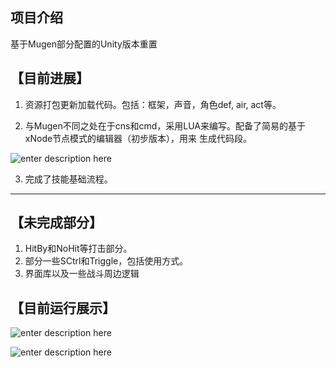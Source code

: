 ## 项目介绍

基于Mugen部分配置的Unity版本重置

## 【目前进展】
1. 资源打包更新加载代码。包括：框架，声音，角色def, air, act等。

2. 与Mugen不同之处在于cns和cmd，采用LUA来编写。配备了简易的基于xNode节点模式的编辑器（初步版本），用来
	生成代码段。
	
![enter description here](https://github.com/billwillman/UnityMugen/blob/master/ShowCase/skillTree.png)

3. 完成了技能基础流程。


----------

## 【未完成部分】
1. HitBy和NoHit等打击部分。
2. 部分一些SCtrl和Triggle，包括使用方式。
3. 界面库以及一些战斗周边逻辑

## 【目前运行展示】

![enter description here](https://github.com/billwillman/UnityMugen/blob/master/ShowCase/kof97.png)

![enter description here](https://github.com/billwillman/UnityMugen/blob/master/ShowCase/kofRv.png)